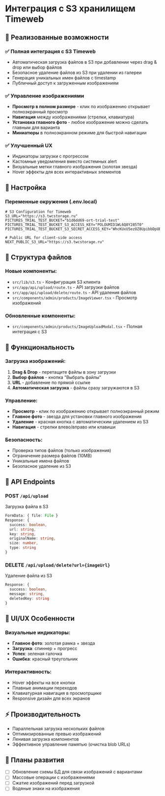 # Интеграция с S3 хранилищем Timeweb

## 🚀 Реализованные возможности

### ✅ **Полная интеграция с S3 Timeweb**
- Автоматическая загрузка файлов в S3 при добавлении через drag & drop или выбор файлов
- Безопасное удаление файлов из S3 при удалении из галереи
- Генерация уникальных имен файлов с timestamp
- Публичный доступ к загруженным изображениям

### ✅ **Управление изображениями**
- **Просмотр в полном размере** - клик по изображению открывает полноэкранный просмотр
- **Навигация** между изображениями (стрелки, клавиатура)
- **Установка главного фото** - любое изображение можно сделать главным для варианта
- **Миниатюры** в полноэкранном режиме для быстрой навигации

### ✅ **Улучшенный UX**
- Индикаторы загрузки с прогрессом
- Кастомные уведомления вместо системных alert
- Визуальные метки главного изображения (золотая звезда)
- Hover эффекты для всех интерактивных элементов

## 🔧 **Настройка**

### Переменные окружения (.env.local)
```env
# S3 Configuration for Timeweb
S3_URL="https://s3.twcstorage.ru"
PICTURES_TRIAL_TEST_BUCKET="b1d6dd69-ort-trial-test"
PICTURES_TRIAL_TEST_BUCKET_S3_ACCESS_KEY="POLOUMID1WL6Q0Y285T0"
PICTURES_TRIAL_TEST_BUCKET_S3_SECRET_ACCESS_KEY="WhcKUxU5ezOZ8UpibbDpUBfWpMNWCekAroMzrISw"

# Public URL for client-side access
NEXT_PUBLIC_S3_URL="https://s3.twcstorage.ru"
```

## 📁 **Структура файлов**

### Новые компоненты:
- `src/lib/s3.ts` - Конфигурация S3 клиента
- `src/app/api/upload/route.ts` - API загрузки файлов
- `src/app/api/upload/delete/route.ts` - API удаления файлов
- `src/components/admin/products/ImageViewer.tsx` - Просмотр изображений

### Обновленные компоненты:
- `src/components/admin/products/ImageUploadModal.tsx` - Полная интеграция с S3

## 🎯 **Функциональность**

### Загрузка изображений:
1. **Drag & Drop** - перетащите файлы в зону загрузки
2. **Выбор файлов** - кнопка "Выбрать файлы"
3. **URL** - добавление по прямой ссылке
4. **Автоматическая загрузка** - файлы сразу загружаются в S3

### Управление:
- **Просмотр** - клик по изображению открывает полноэкранный режим
- **Главное фото** - звезда для установки главного изображения
- **Удаление** - красная кнопка с автоматическим удалением из S3
- **Навигация** - стрелки влево/вправо или клавиши

### Безопасность:
- Проверка типов файлов (только изображения)
- Ограничение размера файлов (10MB)
- Уникальные имена файлов
- Безопасное удаление из S3

## 🔄 **API Endpoints**

### POST `/api/upload`
Загрузка файла в S3
```typescript
FormData: { file: File }
Response: { 
  success: boolean,
  url: string,
  key: string,
  originalName: string,
  size: number,
  type: string
}
```

### DELETE `/api/upload/delete?url={imageUrl}`
Удаление файла из S3
```typescript
Response: {
  success: boolean,
  message: string,
  deletedKey: string
}
```

## 🎨 **UI/UX Особенности**

### Визуальные индикаторы:
- **Главное фото**: золотая рамка + звезда
- **Загрузка**: спиннер + прогресс
- **Успех**: зеленая галочка
- **Ошибка**: красный треугольник

### Интерактивность:
- Hover эффекты на все кнопки
- Плавные анимации переходов
- Клавиатурная навигация в просмотрщике
- Responsive дизайн для всех экранов

## ⚡ **Производительность**

- Параллельная загрузка нескольких файлов
- Оптимизированные превью изображений
- Ленивая загрузка компонентов
- Эффективное управление памятью (очистка blob URLs)

## 🔮 **Планы развития**

- [ ] Обновление схемы БД для связи изображений с вариантами
- [ ] Массовые операции с изображениями
- [ ] Сжатие изображений перед загрузкой
- [ ] Водяные знаки на изображения
